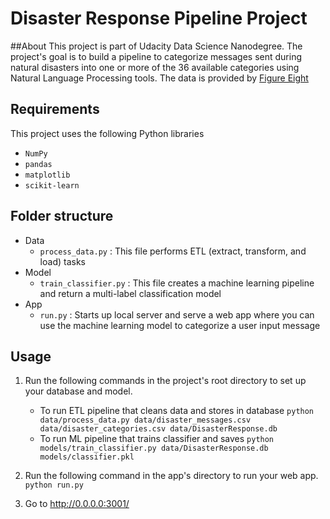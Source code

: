 # Disaster Response Pipeline Project

##About
This project is part of Udacity Data Science Nanodegree. The project's goal is to build a pipeline to categorize messages sent during natural disasters into one or more of the 36 available categories using Natural Language Processing tools. The data is provided by [Figure Eight](https://www.figure-eight.com/dataset/combined-disaster-response-data/)

## Requirements

This project uses the following Python libraries

* `NumPy` 
* `pandas`
* `matplotlib`
* `scikit-learn`

## Folder structure 
* Data 
  - `process_data.py` : This file performs ETL (extract, transform, and load) tasks 
* Model 
  - `train_classifier.py` : This file creates a machine learning pipeline and return a multi-label classification model
* App
  - `run.py` : Starts up local server and serve a web app where you can use the machine learning model to categorize a user input message


## Usage
1. Run the following commands in the project's root directory to set up your database and model.

    - To run ETL pipeline that cleans data and stores in database
        `python data/process_data.py data/disaster_messages.csv data/disaster_categories.csv data/DisasterResponse.db`
    - To run ML pipeline that trains classifier and saves
        `python models/train_classifier.py data/DisasterResponse.db models/classifier.pkl`

2. Run the following command in the app's directory to run your web app.
    `python run.py`

3. Go to http://0.0.0.0:3001/
